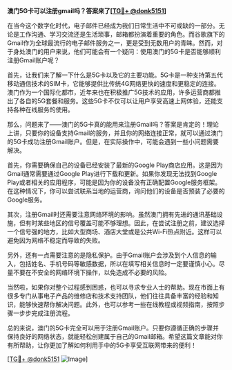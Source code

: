 **澳门5G卡可以注册gmail吗？答案来了[[TG💪+ @donk5151](https://t.me/s/donk5151)]**

在当今这个数字化时代，电子邮件已经成为我们日常生活中不可或缺的一部分。无论是工作沟通、学习交流还是生活琐事，邮箱都扮演着重要的角色。而谷歌旗下的Gmail作为全球最流行的电子邮件服务之一，更是受到无数用户的青睐。然而，对于身处澳门的用户来说，他们可能会有一个疑问：使用澳门的5G卡是否能够顺利注册Gmail账户呢？

首先，让我们来了解一下什么是5G卡以及它的主要功能。5G卡是一种支持第五代移动通信技术的SIM卡，它能够提供比传统4G网络更快的速度和更稳定的连接。澳门作为一个国际化都市，近年来也在积极推广5G技术的应用，许多运营商都推出了各自的5G套餐和服务。这些5G卡不仅可以让用户享受高速上网体验，还能支持各种在线服务的使用。

那么，问题来了——澳门的5G卡真的能用来注册Gmail吗？答案是肯定的！理论上讲，只要你的设备支持Gmail的服务，并且你的网络连接正常，就可以通过澳门的5G卡成功注册Gmail账户。但是，在实际操作中，可能会遇到一些小问题需要解决。

首先，你需要确保自己的设备已经安装了最新的Google Play商店应用。这是因为Gmail通常需要通过Google Play进行下载和更新。如果你发现无法找到Google Play或者相关的应用程序，可能是因为你的设备没有正确配置Google服务框架。在这种情况下，你可以尝试联系当地的运营商，询问他们的设备是否预装了必要的Google服务。

其次，注册Gmail时还需要注意网络环境的影响。虽然澳门拥有先进的通讯基础设施，但有时某些地区的信号覆盖可能不够理想。因此，在尝试注册之前，建议选择一个信号强的地方，比如大型商场、酒店大堂或是公共Wi-Fi热点附近。这样可以避免因为网络不稳定而导致的失败。

另外，还有一点需要注意的是隐私保护。由于Gmail账户会涉及到个人信息的输入，包括姓名、手机号码等敏感数据，所以在填写相关信息时一定要谨慎小心。尽量不要在不安全的网络环境下操作，以免造成不必要的风险。

当然啦，如果你对整个过程感到困惑，也可以寻求专业人士的帮助。现在市面上有很多专门从事电子产品的维修店和技术支持团队，他们往往具备丰富的经验和知识，能够快速帮你解决问题。此外，也可以参考一些在线教程或视频指南，按照步骤一步步完成注册流程。

总的来说，澳门的5G卡完全可以用于注册Gmail账户。只要你遵循正确的步骤并保持良好的网络状态，就能轻松创建属于自己的Gmail邮箱。希望这篇文章能对你有所帮助，让你更加了解如何利用手中的5G卡享受互联网带来的便利！

[[TG💪+ @donk5151](https://t.me/s/donk5151) ![Image](https://i.postimg.cc/rwNCRYN7/Snipaste-2025-04-30-17-27-05.png)]